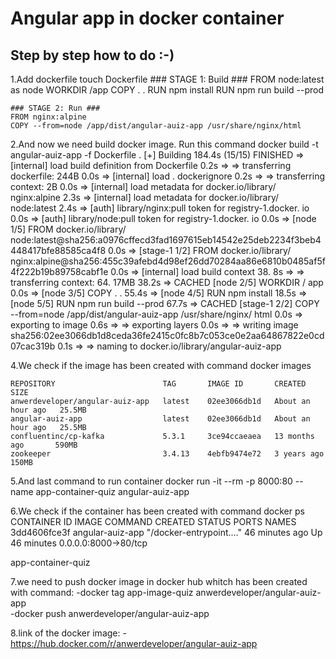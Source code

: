 # Angular app in docker container
## Step by step how to do :-)

1.Add dockerfile touch Dockerfile
    ### STAGE 1: Build ###
    FROM node:latest as node 
    WORKDIR /app
    COPY . . 
    RUN npm install
    RUN npm run build --prod

    ### STAGE 2: Run ###
    FROM nginx:alpine
    COPY --from=node /app/dist/angular-auiz-app /usr/share/nginx/html

2.And now we need build docker image. Run this command docker build -t angular-auiz-app -f Dockerfile .
    [+] Building 184.4s (15/15) FINISHED
     => [internal] load build definition from     Dockerfile                                                                                   0.2s 
     => => transferring dockerfile:     244B                                                                                                   0.0s 
     => [internal] load .    dockerignore                                                                                                          0.2s 
     => => transferring context:     2B                                                                                                        0.0s 
     => [internal] load metadata for docker.io/library/    nginx:alpine                                                                        2.3s 
     => [internal] load metadata for docker.io/library/    node:latest                                                                         2.4s 
     => [auth] library/nginx:pull token for registry-1.docker.    io                                                                           0.0s 
     => [auth] library/node:pull token for registry-1.docker.    io                                                                            0.0s 
     => [node 1/5] FROM docker.io/library/    node:latest@sha256:a0976cffecd3fad1697615eb14542e25deb2234f3beb4448417bfe88585ca4f8              0.0s 
     => [stage-1 1/2] FROM docker.io/library/    nginx:alpine@sha256:455c39afebd4d98ef26dd70284aa86e6810b0485af5f4f222b19b89758cabf1e          0.0s
     => [internal] load build     context                                                                                                     38.    8s 
     => => transferring context: 64.    17MB                                                                                                  38.2s 
     => CACHED [node 2/5] WORKDIR /    app                                                                                                     0.0s 
     => [node 3/5]     COPY . .                                                                                                                   55.4s 
     => [node 4/5] RUN npm     install                                                                                                            18.5s 
     => [node 5/5] RUN npm run build     --prod                                                                                               67.7s 
     => CACHED [stage-1 2/2] COPY --from=node /app/dist/angular-auiz-app /usr/share/nginx/    html                                             0.0s 
     => exporting to     image                                                                                                                     0.6s 
     => => exporting     layers                                                                                                                    0.0s 
     => => writing image     sha256:02ee3066db1d8ceda36fe2415c0fc8b7c053ce0e2aa64867822e0cd07cac319b                                               0.1s 
     => => naming to docker.io/library/angular-auiz-app 


4.We check if the image has been created with command docker images

    REPOSITORY                        TAG       IMAGE ID       CREATED             SIZE
    anwerdeveloper/angular-auiz-app   latest    02ee3066db1d   About an hour ago   25.5MB
    angular-auiz-app                  latest    02ee3066db1d   About an hour ago   25.5MB
    confluentinc/cp-kafka             5.3.1     3ce94ccaeaea   13 months ago       590MB
    zookeeper                         3.4.13    4ebfb9474e72   3 years ago         150MB

5.And last command to run container  docker run -it --rm  -p 8000:80 --name app-container-quiz angular-auiz-app
    
6.We check if the container has been created with command docker ps    
CONTAINER ID   IMAGE          COMMAND              CREATED                STATUS           PORTS              NAMES
3dd4606fce3f   angular-auiz-app   "/docker-entrypoint.…"  46 minutes ago  Up 46 minutes  0.0.0.0:8000->80/tcp 

  app-container-quiz       


7.we need to push docker image in docker hub  whitch has been created with command:
-docker tag app-image-quiz anwerdeveloper/angular-auiz-app  
-docker push anwerdeveloper/angular-auiz-app


8.link of the docker image:
-https://hub.docker.com/r/anwerdeveloper/angular-auiz-app



